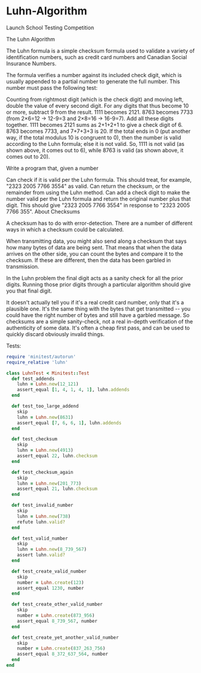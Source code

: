 # Luhn-Algorithm
Launch School Testing Competition

The Luhn Algorithm

The Luhn formula is a simple checksum formula used to validate a variety of identification numbers, such as credit card numbers and Canadian Social Insurance Numbers.

The formula verifies a number against its included check digit, which is usually appended to a partial number to generate the full number. This number must pass the following test:

Counting from rightmost digit (which is the check digit) and moving left, double the value of every second digit.
For any digits that thus become 10 or more, subtract 9 from the result.
1111 becomes 2121.
8763 becomes 7733 (from 2×6=12 → 12-9=3 and 2×8=16 → 16-9=7).
Add all these digits together.
1111 becomes 2121 sums as 2+1+2+1 to give a check digit of 6.
8763 becomes 7733, and 7+7+3+3 is 20.
If the total ends in 0 (put another way, if the total modulus 10 is congruent to 0), then the number is valid according to the Luhn formula; else it is not valid. So, 1111 is not valid (as shown above, it comes out to 6), while 8763 is valid (as shown above, it comes out to 20).

Write a program that, given a number

Can check if it is valid per the Luhn formula. This should treat, for example, "2323 2005 7766 3554" as valid.
Can return the checksum, or the remainder from using the Luhn method.
Can add a check digit to make the number valid per the Luhn formula and return the original number plus that digit. This should give "2323 2005 7766 3554" in response to "2323 2005 7766 355".
About Checksums

A checksum has to do with error-detection. There are a number of different ways in which a checksum could be calculated.

When transmitting data, you might also send along a checksum that says how many bytes of data are being sent. That means that when the data arrives on the other side, you can count the bytes and compare it to the checksum. If these are different, then the data has been garbled in transmission.

In the Luhn problem the final digit acts as a sanity check for all the prior digits. Running those prior digits through a particular algorithm should give you that final digit.

It doesn't actually tell you if it's a real credit card number, only that it's a plausible one. It's the same thing with the bytes that get transmitted -- you could have the right number of bytes and still have a garbled message. So checksums are a simple sanity-check, not a real in-depth verification of the authenticity of some data. It's often a cheap first pass, and can be used to quickly discard obviously invalid things.

Tests:
``` ruby
require 'minitest/autorun'
require_relative 'luhn'

class LuhnTest < Minitest::Test
  def test_addends
    luhn = Luhn.new(12_121)
    assert_equal [1, 4, 1, 4, 1], luhn.addends
  end

  def test_too_large_addend
    skip
    luhn = Luhn.new(8631)
    assert_equal [7, 6, 6, 1], luhn.addends
  end

  def test_checksum
    skip
    luhn = Luhn.new(4913)
    assert_equal 22, luhn.checksum
  end

  def test_checksum_again
    skip
    luhn = Luhn.new(201_773)
    assert_equal 21, luhn.checksum
  end

  def test_invalid_number
    skip
    luhn = Luhn.new(738)
    refute luhn.valid?
  end

  def test_valid_number
    skip
    luhn = Luhn.new(8_739_567)
    assert luhn.valid?
  end

  def test_create_valid_number
    skip
    number = Luhn.create(123)
    assert_equal 1230, number
  end

  def test_create_other_valid_number
    skip
    number = Luhn.create(873_956)
    assert_equal 8_739_567, number
  end

  def test_create_yet_another_valid_number
    skip
    number = Luhn.create(837_263_756)
    assert_equal 8_372_637_564, number
  end
end
```

